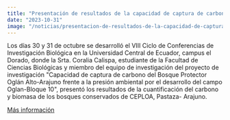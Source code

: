 ```yaml
---
title: "Presentación de resultados de la capacidad de captura de carbono del Bosque Protector Oglán Alto"
date: "2023-10-31"
image: "/noticias/presentacion-de-resultados-de-la-capacidad-de-captura-de-carbono-del-bosque protector-oglan-alto.jpeg"
---
```


Los días 30 y 31 de octubre se desarrolló el VIII Ciclo de Conferencias de Investigación Biológica en la Universidad Central de Ecuador, campus el Dorado, donde la Srta. Coralia Calispa, estudiante de la Facultad de Ciencias Biológicas y miembro del equipo de investigación del proyecto de investigación "Capacidad de captura de carbono del Bosque Protector Oglán Alto-Arajuno frente a la presión ambiental por el desarrollo del campo Oglan-Bloque 10", presentó los resultados de la cuantificación del carbono y biomasa de los bosques conservados de CEPLOA, Pastaza- Arajuno.

[Más información](https://ciclodeconferenciasccbbaa.blogspot.com/p/calendario-de-actividades.html)